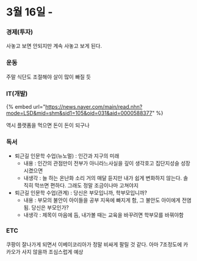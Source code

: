 # 3월 16일 -

### 경제\(투자\)

사놓고 보면 안되지만 계속 사놓고 보게 된다.    

### 운동

 주말 식단도 조절해야 살이 많이 빠질 듯    

### IT\(개발\)

{% embed url="https://news.naver.com/main/read.nhn?mode=LSD&mid=shm&sid1=105&oid=031&aid=0000588377" %}

역시 플랫폼을 먹으면 돈이 돈이 되구나   

### 독서

* 퇴근길 인문학 수업\(뉴노멀\) : 인간과 지구의 미래   
  * 내용 : 인간의 관점만이 전부가 아니라느사실을 깊이 생각호고 집단지성슬 성장 시켰으면   
  * 내생각 : 늘 하는 온난화 소리 거의 매달 듣지만 내가 쉽게 변화하지 않는다. 솔직히 막쓰면 편하다. 그래도 정말 조금이나마 고쳐야지  
* 퇴근길 인문학 수업\(관계\) : 당신은 부모입니까, 학부모입니까?  
  * 내용 : 부모의 불안이 아이들을 공부 지옥에 빠지게 함, 그 불안도 아이에게 전염됨. 당신은 부모인가?   
  * 내생각 : 제목이 마음에 듬, 내가볼 때는 교육을 바꾸려면 학부모를 바꿔야함   

### ETC

쿠팡이 잘나가게 되면서 이베이코리아가 정말 비싸게 팔릴 것 같다. 아마 7조정도에 카카오가 사지 않을까 조심스럽게 예상 

